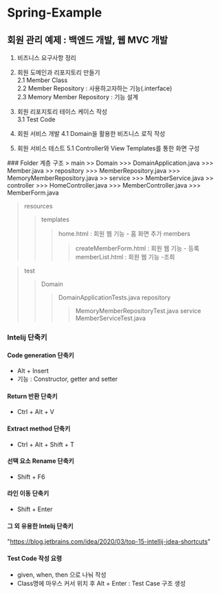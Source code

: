 # Spring-Example
## 회원 관리 예제 : 백엔드 개발, 웹 MVC 개발

1. 비즈니스 요구사항 정리

2. 회원 도메인과 리포지토리 만들기<br>
 2.1 Member Class <br>
 2.2 Member Repository : 사용하고자하는 기능(.interface)<br>
 2.3 Memory Member Repository : 기능 설계<br>
 
3. 회원 리포지토리 테이스 케이스 작성<br>
 3.1 Test Code
 
4. 회원 서비스 개발
 4.1 Domain을 활용한 비즈니스 로직 작성
 
5. 회원 서비스 테스트
 5.1 Controller와 View Templates를 통한 화면 구성
</ul>
### Folder 계층 구조
> main
 >> Domain
  >>> DomainApplication.java
  >>> Member.java
 >> repository
  >>> MemberRepository.java
  >>> MemoryMemberRepository.java
 >> service
  >>> MemberService.java
 >> controller
  >>> HomeController.java
  >>> MemberController.java
  >>> MemberForm.java
 
> resources
 >> templates
  >>> home.html : 회원 웹 기능 - 홈 화면 추가
  >>> members
   >>>> createMemberForm.html : 회원 웹 기능 - 등록
   >>>> memberList.html : 회원 웹 기능 -조회

> test
 >> Domain
  >>> DomainApplicationTests.java
  >>> repository
   >>>> MemoryMemberRepositoryTest.java
 >> service
  >>> MemberServiceTest.java
  
### Intelij 단축키 

#### Code generation 단축키
 * Alt + Insert
 * 기능 : Constructor, getter and setter

#### Return 반환 단축키
 * Ctrl + Alt + V

#### Extract method 단축키
 * Ctrl + Alt + Shift + T
 
#### 선택 요소 Rename 단축키
 * Shift + F6

#### 라인 이동 단축키
 * Shift + Enter

#### 그 외 유용한 Intelij 단축키
 "https://blog.jetbrains.com/idea/2020/03/top-15-intellij-idea-shortcuts"
#### Test Code 작성 요령
- given, when, then 으로 나눠 작성
- Class명에 마우스 커서 위치 후 Alt + Enter : Test Case 구조 생성 










